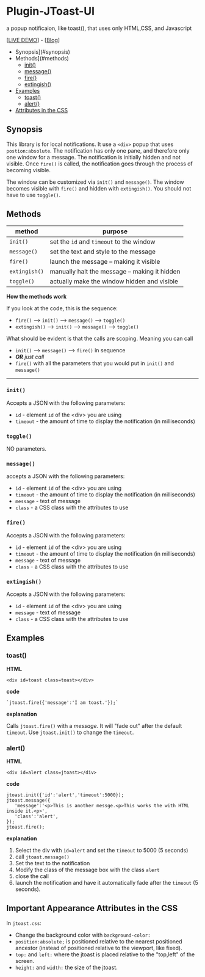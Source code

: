 # Plugin-JToast-UI
a popup notificaion, like toast(), that uses only HTML,CSS, and Javascript

[[LIVE DEMO]()] - [[Blog]()]

- Synopsis](#synopsis)
- Methods](#methods)
  - [init()](#init)
  - [message()](#message)
  - [fire()](#fire)
  - [extingish()](#extingish)
- [Examples](#examples)
  - [toast()](#fire)
  - [alert()](#alert)
- [Attributes in the CSS](#attrib)

## <a name=synopsis>Synopsis</a> ##

This library is for local notifications. It use a `<div>` popup that uses `postion:absolute`. The notification has only one pane, and therefore only one window for a message. The notification is initially hidden and not visible. Once `fire()` is called, the notification goes through the process of becoming visible. 

The window can be customized via `init()` and `message()`. The window becomes visible with `fire()` and hidden with `extingish()`. You should not have to use `toggle()`.

## <a name=method>Methods</a> ##

method        |  purpose
--------------|-----------
`init()`      | set the `id` and `timeout` to the window 
`message()`   | set the text and style to the message
`fire()`      | launch the message &ndash; making it visible
`extingish()` | manually halt the message &ndash; making it hidden
`toggle()`    | actually make the window hidden and visible

**How the methods work**

If you look at the code, this is the sequence:

- `fire()` &mdash;> `init()` &mdash;> `message()` &mdash;> `toggle()`
- `extingish()` &mdash;> `init()` &mdash;> `message()` &mdash;> `toggle()`

What should be evident is that the calls are scoping. Meaning you can call

- `init()` &mdash;> `message()` &mdash;> `fire()` in sequence
- **_OR_** *just call*
- `fire()` with all the parameters that you would put in `init()` and `message()`

----
### <a name=init>`init()`</a> ###
Accepts a JSON with the following parameters:

- `id` - element `id` of the &lt;div&gt; you are using
- `timeout` - the amount of time to display the notification (in milliseconds)

### `toggle()` ###
NO parameters.

### <a name=message>`message()`</a> ###
accepts a JSON with the following parameters:

- `id` - element `id` of the &lt;div&gt; you are using
- `timeout` - the amount of time to display the notification (in milliseconds)
- `message` - text of message
- `class` - a CSS class with the attributes to use

### <a name=fire>`fire()`</a> ###
Accepts a JSON with the following parameters:

- `id` - element `id` of the &lt;div&gt; you are using
- `timeout` - the amount of time to display the notification (in milliseconds)
- `message` - text of message
- `class` - a CSS class with the attributes to use

### <a name=extingish>`extingish()`</a> ###
Accepts a JSON with the following parameters:

- `id` - element `id` of the &lt;div&gt; you are using
- `message` - text of message
- `class` - a CSS class with the attributes to use

## <a name=examples>Examples</a> ##

### <a name=toast>toast()</a> ###

**HTML**

    <div id=toast class=toast></div>

**code**

    `jtoast.fire({'message':'I am toast.'});`

**explanation**

Calls `jtoast.fire()` with a *message*. It will "fade out" after the default `timeout`. Use `jtoast.init()` to change the `timeout`.

### <a name=alert>alert()</a> ###

**HTML**

    <div id=alert class=jtoast></div>

**code**

    jtoast.init({'id':'alert','timeout':5000});
    jtoast.message({
       'message':'<p>This is another messge.<p>This works the with HTML inside it.<p>',
       'class':'alert',
    });
    jtoast.fire();

**explanation**

1. Select the div with `id=alert` and set the `timeout` to 5000 (5 seconds)
2. call `jtoast.message()`
3. Set the text to the notification
4. Modify the class of the message box with the class `alert`
5. close the call
6. launch the notification and have it automatically fade after the `timeout` (5 seconds).

## <a name=attrib>Important Appearance Attributes in the CSS</a> ##

In `jtoast.css`:

- Change the background color with `background-color:`
- `position:absolute;` is positioned relative to the nearest positioned ancestor (instead of positioned relative to the viewport, like fixed).
- `top:` and `left:` where the jtoast is placed relative to the "top,left" of the screen.
- `height:` and `width:` the size of the jtoast.
